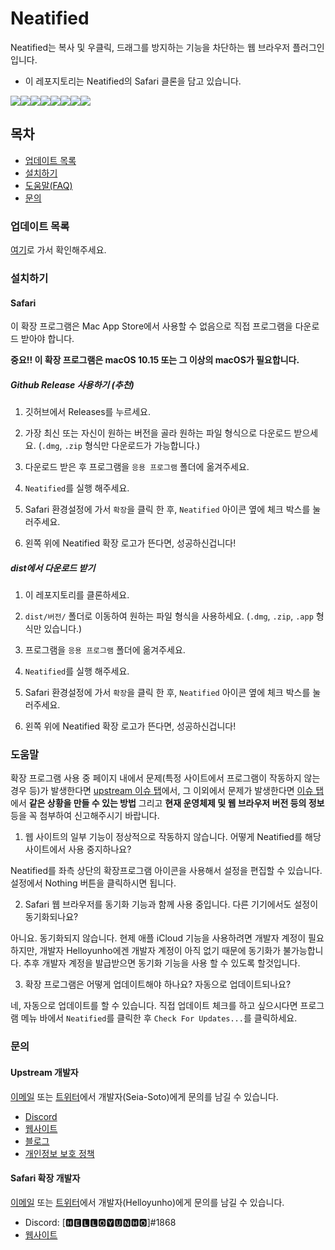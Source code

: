 # Neatified

Neatified는 복사 및 우클릭, 드래그를 방지하는 기능을 차단하는 웹 브라우저 플러그인입니다.

- 이 레포지토리는 Neatified의 Safari 클론을 담고 있습니다.

[![](https://sourcerer.io/fame/Seia-Soto/Seia-Soto/neatified/images/0)](https://sourcerer.io/fame/Seia-Soto/Seia-Soto/neatified/links/0)[![](https://sourcerer.io/fame/Seia-Soto/Seia-Soto/neatified/images/1)](https://sourcerer.io/fame/Seia-Soto/Seia-Soto/neatified/links/1)[![](https://sourcerer.io/fame/Seia-Soto/Seia-Soto/neatified/images/2)](https://sourcerer.io/fame/Seia-Soto/Seia-Soto/neatified/links/2)[![](https://sourcerer.io/fame/Seia-Soto/Seia-Soto/neatified/images/3)](https://sourcerer.io/fame/Seia-Soto/Seia-Soto/neatified/links/3)[![](https://sourcerer.io/fame/Seia-Soto/Seia-Soto/neatified/images/4)](https://sourcerer.io/fame/Seia-Soto/Seia-Soto/neatified/links/4)[![](https://sourcerer.io/fame/Seia-Soto/Seia-Soto/neatified/images/5)](https://sourcerer.io/fame/Seia-Soto/Seia-Soto/neatified/links/5)[![](https://sourcerer.io/fame/Seia-Soto/Seia-Soto/neatified/images/6)](https://sourcerer.io/fame/Seia-Soto/Seia-Soto/neatified/links/6)[![](https://sourcerer.io/fame/Seia-Soto/Seia-Soto/neatified/images/7)](https://sourcerer.io/fame/Seia-Soto/Seia-Soto/neatified/links/7)

## 목차

- [업데이트 목록](#업데이트-목록)
- [설치하기](#설치하기)
- [도움말(FAQ)](#도움말)
- [문의](#문의)

### 업데이트 목록

[여기](CHANGELOG.md)로 가서 확인해주세요.

### 설치하기

#### Safari

이 확장 프로그램은 Mac App Store에서 사용할 수 없음으로 직접 프로그램을 다운로드 받아야 합니다.

**중요!! 이 확장 프로그램은 macOS 10.15 또는 그 이상의 macOS가 필요합니다.**

##### Github Release 사용하기 (추천)

1. 깃허브에서 Releases를 누르세요.

2. 가장 최신 또는 자신이 원하는 버전을 골라 원하는 파일 형식으로 다운로드 받으세요. (`.dmg`, `.zip` 형식만 다운로드가 가능합니다.)

3. 다운로드 받은 후 프로그램을 `응용 프로그램` 폴더에 옮겨주세요.

4. `Neatified`를 실행 해주세요.

5. Safari 환경설정에 가서 `확장`을 클릭 한 후, `Neatified` 아이콘 옆에 체크 박스를 눌러주세요.

6. 왼쪽 위에 Neatified 확장 로고가 뜬다면, 성공하신겁니다!

##### dist에서 다운로드 받기

1. 이 레포지토리를 클론하세요.

2. `dist/버전/` 폴더로 이동하여 원하는 파일 형식을 사용하세요. (`.dmg`, `.zip`, `.app` 형식만 있습니다.)

3. 프로그램을 `응용 프로그램` 폴더에 옮겨주세요.

4. `Neatified`를 실행 해주세요.

5. Safari 환경설정에 가서 `확장`을 클릭 한 후, `Neatified` 아이콘 옆에 체크 박스를 눌러주세요.

6. 왼쪽 위에 Neatified 확장 로고가 뜬다면, 성공하신겁니다!

### 도움말

확장 프로그램 사용 중 페이지 내에서 문제(특정 사이트에서 프로그램이 작동하지 않는 경우 등)가 발생한다면 [upstream 이슈 탭](https://github.com/Seia-Soto/neatified/issues)에서,
그 이외에서 문제가 발생한다면 [이슈 탭](https://github.com/Seia-Soto/neatified/issues)에서 **같은 상황을 만들 수 있는 방법** 그리고 **현재 운영체제 및 웹 브라우저 버전 등의 정보** 등을 꼭 첨부하여 신고해주시기 바랍니다.

1. 웹 사이트의 일부 기능이 정상적으로 작동하지 않습니다. 어떻게 Neatified를 해당 사이트에서 사용 중지하나요?

Neatified를 좌측 상단의 확장프로그램 아이콘을 사용해서 설정을 편집할 수 있습니다. 설정에서 Nothing 버튼을 클릭하시면 됩니다.

2. Safari 웹 브라우저를 동기화 기능과 함께 사용 중입니다. 다른 기기에서도 설정이 동기화되나요?

아니요. 동기화되지 않습니다. 현제 애플 iCloud 기능을 사용하려면 개발자 계정이 필요하지만, 개발자 Helloyunho에겐
개발자 계정이 아직 없기 때문에 동기화가 불가능합니다. 추후 개발자 계정을 발급받으면 동기화 기능을 사용 할 수 있도록 할것입니다.

3. 확장 프로그램은 어떻게 업데이트해야 하나요? 자동으로 업데이트되나요?

네, 자동으로 업데이트를 할 수 있습니다. 직접 업데이트 체크를 하고 싶으시다면 프로그램 메뉴 바에서 `Neatified`를 클릭한 후
`Check For Updates...`를 클릭하세요.

### 문의

#### Upstream 개발자

[이메일](mailto:seia@outlook.kr) 또는 [트위터](https://twitter.com/Seia_Soto)에서 개발자(Seia-Soto)에게 문의를 남길 수 있습니다.

- [Discord](https://discordapp.com/invite/vAEBXWY)
- [웹사이트](https://seia.io)
- [블로그](https://b2.seia.io)
- [개인정보 보호 정책](https://b2.seia.io/privacy-policy)

#### Safari 확장 개발자

[이메일](mailto:yunho050840@gmail.com) 또는 [트위터](https://twitter.com/yunho098765)에서 개발자(Helloyunho)에게 문의를 남길 수 있습니다.

- Discord: \[🅷🅴🅻🅻🅾🆈🆄🅽🅷🅾]#1868
- [웹사이트](https://helloyunho.xyz)
